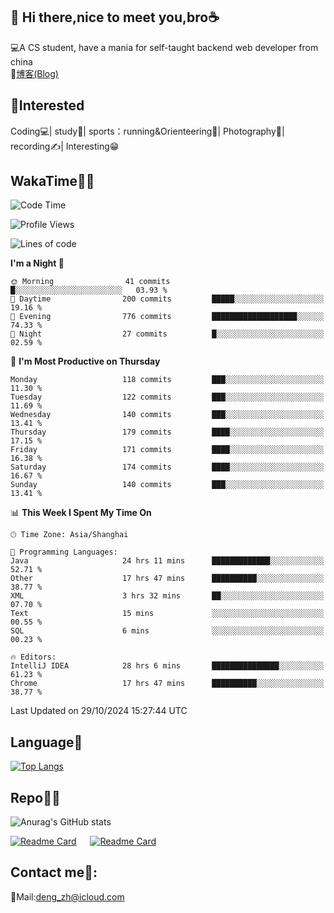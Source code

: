 👋 Hi there,nice to meet you,bro☕
---
💻A CS student, have a mania for self-taught backend web developer from china   
📌[博客(Blog)](https://github.com/HealUP/MyBlog)

 <!-- waka-box start -->
 <!-- waka-box end -->
 
🧲**Interested**
--
Coding💻| study📖| sports：running&Orienteering🏃‍| Photography📸| recording✍️| Interesting😁

WakaTime👨‍💻
---
<!--START_SECTION:waka-->
![Code Time](http://img.shields.io/badge/Code%20Time-2%2C013%20hrs%2018%20mins-blue)

![Profile Views](http://img.shields.io/badge/Profile%20Views-0-blue)

![Lines of code](https://img.shields.io/badge/From%20Hello%20World%20I%27ve%20Written-205.0%20thousand%20lines%20of%20code-blue)

**I'm a Night 🦉** 

```text
🌞 Morning                41 commits          █░░░░░░░░░░░░░░░░░░░░░░░░   03.93 % 
🌆 Daytime                200 commits         █████░░░░░░░░░░░░░░░░░░░░   19.16 % 
🌃 Evening                776 commits         ███████████████████░░░░░░   74.33 % 
🌙 Night                  27 commits          █░░░░░░░░░░░░░░░░░░░░░░░░   02.59 % 
```
📅 **I'm Most Productive on Thursday** 

```text
Monday                   118 commits         ███░░░░░░░░░░░░░░░░░░░░░░   11.30 % 
Tuesday                  122 commits         ███░░░░░░░░░░░░░░░░░░░░░░   11.69 % 
Wednesday                140 commits         ███░░░░░░░░░░░░░░░░░░░░░░   13.41 % 
Thursday                 179 commits         ████░░░░░░░░░░░░░░░░░░░░░   17.15 % 
Friday                   171 commits         ████░░░░░░░░░░░░░░░░░░░░░   16.38 % 
Saturday                 174 commits         ████░░░░░░░░░░░░░░░░░░░░░   16.67 % 
Sunday                   140 commits         ███░░░░░░░░░░░░░░░░░░░░░░   13.41 % 
```


📊 **This Week I Spent My Time On** 

```text
🕑︎ Time Zone: Asia/Shanghai

💬 Programming Languages: 
Java                     24 hrs 11 mins      █████████████░░░░░░░░░░░░   52.71 % 
Other                    17 hrs 47 mins      ██████████░░░░░░░░░░░░░░░   38.77 % 
XML                      3 hrs 32 mins       ██░░░░░░░░░░░░░░░░░░░░░░░   07.70 % 
Text                     15 mins             ░░░░░░░░░░░░░░░░░░░░░░░░░   00.55 % 
SQL                      6 mins              ░░░░░░░░░░░░░░░░░░░░░░░░░   00.23 % 

🔥 Editors: 
IntelliJ IDEA            28 hrs 6 mins       ███████████████░░░░░░░░░░   61.23 % 
Chrome                   17 hrs 47 mins      ██████████░░░░░░░░░░░░░░░   38.77 % 
```


 Last Updated on 29/10/2024 15:27:44 UTC
<!--END_SECTION:waka-->

Language🚀
---
[![Top Langs](https://github-readme-stats.vercel.app/api/top-langs/?username=HealUP&layout=compact&hide_border=true)](https://github.com/HealUP)

Repo🧑‍💻
---
![Anurag's GitHub stats](https://github-readme-stats.vercel.app/api?username=HealUP&count_private=true&show_icons=true&theme=gruvbox&hide_border=true) 

[![Readme Card](https://github-readme-stats.vercel.app/api/pin/?username=HealUP&repo=InternetEy&theme=transparent)](https://github.com/HealUP/InternetEy) &emsp;
[![Readme Card](https://github-readme-stats.vercel.app/api/pin/?username=HealUP&repo=CampusExperience&theme=transparent)](https://github.com/HealUP/CampusExperience)


Contact me📱:
---
📮Mail:deng_zh@icloud.com  
